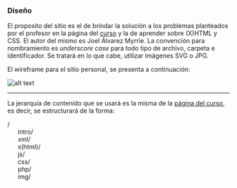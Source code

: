 ### Diseño

El proposito del sitio es el de brindar la solución a los problemas planteados por el profesor en la página del [curso](jeisson.ecci.ucr.ac.cr) y la de aprender sobre (X)HTML y CSS. El autor del mismo es Joel Álvarez Myrrie.
La convención para nombramiento  es _underscore case_ para todo tipo de archivo, carpeta e identificador. Se tratará en lo que cabe, utilizar imágenes SVG o JPG.   
   
El wireframe para el sitio personal, se presenta a continuación:   

![alt text](http://i.imgur.com/9qruIGg.png)   

***

La jerarquía de contenido que se usará es la misma  de la [página del curso](jeisson.ecci.ucr.ac.cr), es decir, se estructurará de la forma:

/  
&nbsp;&nbsp;&nbsp;&nbsp;&nbsp;	intro/   
&nbsp;&nbsp;&nbsp;&nbsp;&nbsp;	xml/    
&nbsp;&nbsp;&nbsp;&nbsp;&nbsp;	x(html)/    
&nbsp;&nbsp;&nbsp;&nbsp;&nbsp;	js/  
&nbsp;&nbsp;&nbsp;&nbsp;&nbsp;	css/  
&nbsp;&nbsp;&nbsp;&nbsp;&nbsp;	php/   
&nbsp;&nbsp;&nbsp;&nbsp;&nbsp;	img/    
 
